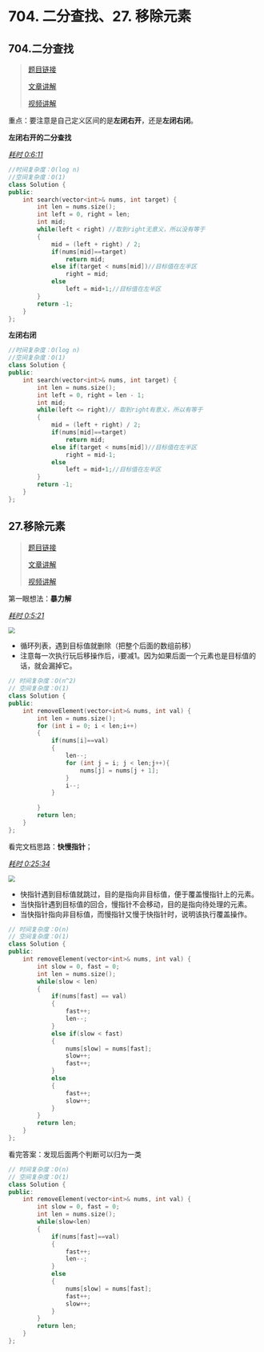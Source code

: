 # 704. 二分查找、27. 移除元素

## 704.二分查找

> [题目链接](https://leetcode.cn/problems/binary-search/)
>
> [文章讲解](https://programmercarl.com/0704.%E4%BA%8C%E5%88%86%E6%9F%A5%E6%89%BE.html)
>
> [视频讲解](https://www.bilibili.com/video/BV1fA4y1o715)

重点：要注意是自己定义区间的是**左闭右开**，还是**左闭右闭**。

**左闭右开的二分查找**

*<u>耗时 0:6:11</u>*

```c++
//时间复杂度：O(log n)
//空间复杂度：O(1)
class Solution {
public:
    int search(vector<int>& nums, int target) {
        int len = nums.size();
        int left = 0, right = len;
        int mid;
        while(left < right) //取到right无意义，所以没有等于
        {
            mid = (left + right) / 2;
            if(nums[mid]==target)
                return mid;
            else if(target < nums[mid])//目标值在左半区           
                right = mid;
            else
                left = mid+1;//目标值在左半区 
        }
        return -1;
    }
};
```

**左闭右闭**

```c++
//时间复杂度：O(log n)
//空间复杂度：O(1)
class Solution {
public:
    int search(vector<int>& nums, int target) {
        int len = nums.size();
        int left = 0, right = len - 1;
        int mid;
        while(left <= right)// 取到right有意义，所以有等于
        {
            mid = (left + right) / 2;
            if(nums[mid]==target)
                return mid;
            else if(target < nums[mid])//目标值在左半区           
                right = mid-1;
            else
                left = mid+1;//目标值在左半区 
        }
        return -1;
    }
};
```



## 27.移除元素

> [题目链接](https://leetcode.cn/problems/binary-search/)
>
> [文章讲解](https://programmercarl.com/0704.%E4%BA%8C%E5%88%86%E6%9F%A5%E6%89%BE.html)
>
> [视频讲解](https://www.bilibili.com/video/BV1fA4y1o715)

第一眼想法：**暴力解**

*<u>耗时 0:5:21</u>*

<img src="C:\Users\Luc\Pictures\Camera Roll\27.移除元素-暴力解法.gif" style="zoom:80%;" />

- 循环列表，遇到目标值就删除（把整个后面的数组前移）
- 注意每一次执行玩后移操作后，i要减1。因为如果后面一个元素也是目标值的话，就会漏掉它。

```c++
// 时间复杂度：O(n^2)
// 空间复杂度：O(1)
class Solution {
public:
    int removeElement(vector<int>& nums, int val) {
        int len = nums.size();
        for (int i = 0; i < len;i++)
        {
            if(nums[i]==val)
            {
                len--;
                for (int j = i; j < len;j++){
                    nums[j] = nums[j + 1];
                }
                i--;
            }
           
        }
        return len;
    }
};
```



看完文档思路：**快慢指针**；

<u>*耗时 0:25:34*</u>

<img src="C:\Users\Luc\Pictures\Camera Roll\27.移除元素-双指针法.gif" style="zoom:80%;" />

- 快指针遇到目标值就跳过，目的是指向非目标值，便于覆盖慢指针上的元素。
- 当快指针遇到目标值的回合，慢指针不会移动，目的是指向待处理的元素。
- 当快指针指向非目标值，而慢指针又慢于快指针时，说明该执行覆盖操作。

```c++
// 时间复杂度：O(n)
// 空间复杂度：O(1)
class Solution {
public:
    int removeElement(vector<int>& nums, int val) {
        int slow = 0, fast = 0;
        int len = nums.size();
        while(slow < len)
        {
            if(nums[fast] == val)
            {
                fast++;
                len--;
            }
            else if(slow < fast)
            {
                nums[slow] = nums[fast];
                slow++;
                fast++;
            }
            else
            {
                fast++;
                slow++;
            }
        }
        return len;
    }
};
```

看完答案：发现后面两个判断可以归为一类

```c++
// 时间复杂度：O(n)
// 空间复杂度：O(1)
class Solution {
public:
    int removeElement(vector<int>& nums, int val) {
        int slow = 0, fast = 0;
        int len = nums.size();
        while(slow<len)
        {
            if(nums[fast]==val)
            {
                fast++;
                len--;
            }
            else
            {
                nums[slow] = nums[fast];
                fast++;
                slow++;
            }
        }
        return len;
    }
};
```

